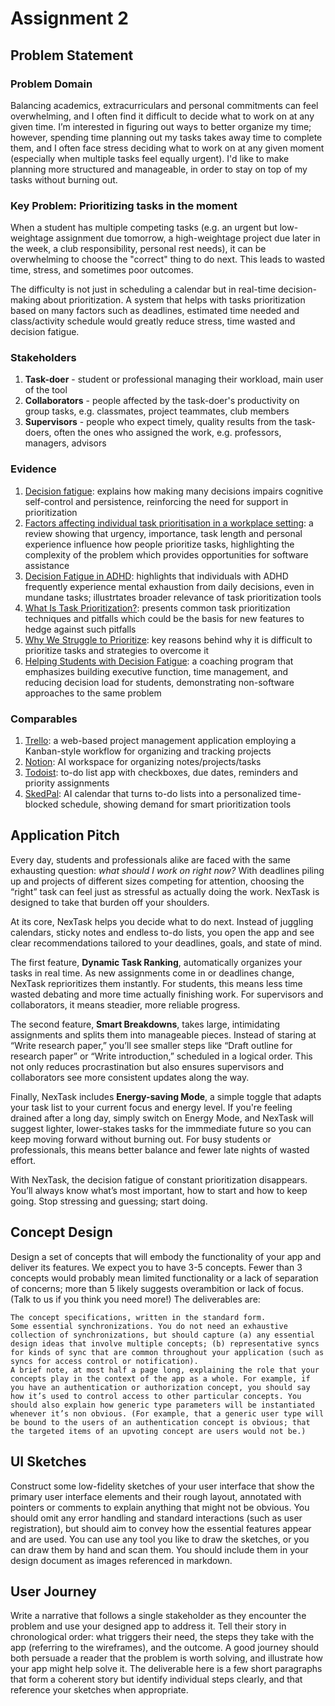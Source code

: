 # Assignment 2
## Problem Statement
### Problem Domain
Balancing academics, extracurriculars and personal commitments can feel overwhelming, and I often find it difficult to decide what to work on at any given time. I’m interested in figuring out ways to better organize my time; however, spending time planning out my tasks takes away time to complete them, and I often face stress deciding what to work on at any given moment (especially when multiple tasks feel equally urgent). I'd like to make planning more structured and manageable, in order to stay on top of my tasks without burning out.

### Key Problem: Prioritizing tasks in the moment

When a student has multiple competing tasks (e.g. an urgent but low-weightage assignment due tomorrow, a high-weightage project due later in the week, a club responsibility, personal rest needs), it can be overwhelming to choose the "correct" thing to do next. This leads to wasted time, stress, and sometimes poor outcomes.

The difficulty is not just in scheduling a calendar but in real-time decision-making about prioritization. A system that helps with tasks prioritization based on many factors such as deadlines, estimated time needed and class/activity schedule would greatly reduce stress, time wasted and decision fatigue.

### Stakeholders
1. **Task-doer** - student or professional managing their workload, main user of the tool
2. **Collaborators** - people affected by the task-doer's productivity on group tasks, e.g. classmates, project teammates, club members
3. **Supervisors** - people who expect timely, quality results from the task-doers, often the ones who assigned the work, e.g. professors, managers, advisors

### Evidence
1. [Decision fatigue](https://en.wikipedia.org/wiki/Decision_fatigue): explains how making many decisions impairs cognitive self-control and persistence, reinforcing the need for support in prioritization
2. [Factors affecting ­individual task prioritisation in a workplace setting](https://pmc.ncbi.nlm.nih.gov/articles/PMC6502562/): a review showing that urgency, importance, task length and personal experience influence how people prioritize tasks, highlighting the complexity of the problem which provides opportunities for software assistance
3. [Decision Fatigue in ADHD](https://www.verywellmind.com/decision-fatigue-5215463): highlights that individuals with ADHD frequently experience mental exhaustion from daily decisions, even in mundane tasks; illustrtates broader relevance of task prioritization tools
4. [What Is Task Prioritization?](https://www.monitask.com/en/business-glossary/task-prioritization): presents common task prioritization techniques and pitfalls which could be the basis for new features to hedge against such pitfalls
5. [Why We Struggle to Prioritize](https://eleganthack.com/why-we-struggle-to-prioritize/): key reasons behind why it is difficult to prioritize tasks and strategies to overcome it
6. [Helping Students with Decision Fatigue](https://saotg.com/helping-students-with-decision-fatigue/): a coaching program that emphasizes building executive function, time management, and reducing decision load for students, demonstrating non-software approaches to the same problem

### Comparables
1. [Trello](https://trello.com): a web-based project management application employing a Kanban-style workflow for organizing and tracking projects
2. [Notion](https://www.notion.com/): AI workspace for organizing notes/projects/tasks
3. [Todoist](https://www.todoist.com/): to-do list app with checkboxes, due dates, reminders and priority assignments
4. [SkedPal](https://www.skedpal.com/): AI calendar that turns to-do lists into a personalized time-blocked schedule, showing demand for smart prioritization tools


## Application Pitch
Every day, students and professionals alike are faced with the same exhausting question: *what should I work on right now?* With deadlines piling up and projects of different sizes competing for attention, choosing the “right” task can feel just as stressful as actually doing the work. NexTask is designed to take that burden off your shoulders.

At its core, NexTask helps you decide what to do next. Instead of juggling calendars, sticky notes and endless to-do lists, you open the app and see clear recommendations tailored to your deadlines, goals, and state of mind.

The first feature, **Dynamic Task Ranking**, automatically organizes your tasks in real time. As new assignments come in or deadlines change, NexTask reprioritizes them instantly. For students, this means less time wasted debating and more time actually finishing work. For supervisors and collaborators, it means steadier, more reliable progress.

The second feature, **Smart Breakdowns**, takes large, intimidating assignments and splits them into manageable pieces. Instead of staring at “Write research paper,” you’ll see smaller steps like “Draft outline for research paper” or “Write introduction,” scheduled in a logical order. This not only reduces procrastination but also ensures supervisors and collaborators see more consistent updates along the way.

Finally, NexTask includes **Energy-saving Mode**, a simple toggle that adapts your task list to your current focus and energy level. If you're feeling drained after a long day, simply switch on Energy Mode, and NexTask will suggest lighter, lower-stakes tasks for the immmediate future so you can keep moving forward without burning out. For busy students or professionals, this means better balance and fewer late nights of wasted effort.

With NexTask, the decision fatigue of constant prioritization disappears. You’ll always know what’s most important, how to start and how to keep going. Stop stressing and guessing; start doing.

## Concept Design
Design a set of concepts that will embody the functionality of your app and deliver its features. We expect you to have 3-5 concepts. Fewer than 3 concepts would probably mean limited functionality or a lack of separation of concerns; more than 5 likely suggests overambition or lack of focus. (Talk to us if you think you need more!) The deliverables are:

    The concept specifications, written in the standard form.
    Some essential synchronizations. You do not need an exhaustive collection of synchronizations, but should capture (a) any essential design ideas that involve multiple concepts; (b) representative syncs for kinds of sync that are common throughout your application (such as syncs for access control or notification).
    A brief note, at most half a page long, explaining the role that your concepts play in the context of the app as a whole. For example, if you have an authentication or authorization concept, you should say how it’s used to control access to other particular concepts. You should also explain how generic type parameters will be instantiated whenever it’s non obvious. (For example, that a generic user type will be bound to the users of an authentication concept is obvious; that the targeted items of an upvoting concept are users would not be.)

## UI Sketches
Construct some low-fidelity sketches of your user interface that show the primary user interface elements and their rough layout, annotated with pointers or comments to explain anything that might not be obvious. You should omit any error handling and standard interactions (such as user registration), but should aim to convey how the essential features appear and are used. You can use any tool you like to draw the sketches, or you can draw them by hand and scan them. You should include them in your design document as images referenced in markdown.

## User Journey
Write a narrative that follows a single stakeholder as they encounter the problem and use your designed app to address it. Tell their story in chronological order: what triggers their need, the steps they take with the app (referring to the wireframes), and the outcome. A good journey should both persuade a reader that the problem is worth solving, and illustrate how your app might help solve it. The deliverable here is a few short paragraphs that form a coherent story but identify individual steps clearly, and that reference your sketches when appropriate.